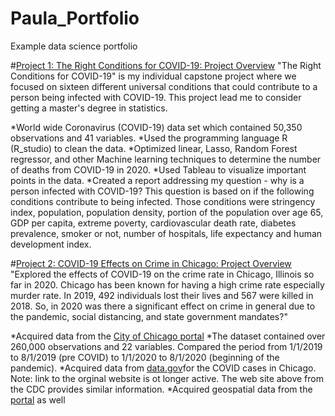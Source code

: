 # Paula_Portfolio
Example data science portfolio

#[Project 1: The Right Conditions for COVID-19: Project Overview](https://github.com/pmb-7684/BAN-530-Capstone) 
"The Right Conditions for COVID-19" is my individual capstone project where we focused on sixteen different universal conditions that could contribute to a person being infected with COVID-19. This project lead me to consider getting a master's degree in statistics.

*World wide Coronavirus (COVID-19) data set which contained 50,350 observations and 41 variables.
*Used the programming language R (R_studio) to clean the data.
*Optimized linear, Lasso, Random Forest regressor, and other Machine learning techniques to determine the number of deaths from COVID-19 in 2020.
*Used Tableau to visualize important points in the data.
*Created a report addressing my question - why is a person infected with COVID-19? This question is based on if the following conditions contribute to being infected.  Those conditions were stringency index, population, population density, portion of the population over age 65, GDP per capita, extreme poverty, cardiovascular death rate, diabetes prevalence, smoker or not, number of hospitals, life expectancy and human development index.  


#[Project 2: COVID-19 Effects on Crime in Chicago: Project Overview](https://github.com/pmb-7684/MIS-505-Data-Visualization)
"Explored the effects of COVID-19 on the crime rate in Chicago, Illinois so far in 2020.  Chicago has been known for having a high crime rate especially murder rate.  In 2019, 492 individuals lost their lives and 567 were killed in 2018.  So, in 2020 was there a significant effect on crime in general due to the pandemic, social distancing, and state government mandates?"

*Acquired data from the [City of Chicago portal](https://data.cityofchicago.org/Public-Safety/Crimes-2019/w98m-zvie)
*The dataset contained over 260,000 observations and 22 variables. Compared the period from 1/1/2019 to 8/1/2019 (pre COVID) to 1/1/2020 to 8/1/2020 (beginning of the pandemic).
*Acquired data from [data.gov](https://covid.cdc.gov/covid-data-tracker/#county-view?list_select_state=Illinois&data-type=CommunityLevels&list_select_county=17031)for the COVID cases in Chicago. Note: link to the orginal website is ot longer active.  The web site above from the CDC provides similar information.
*Acquired geospatial data from the [portal](https://data.cityofchicago.org/Public-Safety/Boundaries-Police-Districts-current-/fthy-xz3r) as well

